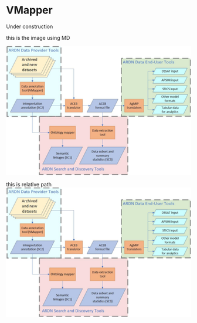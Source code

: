 # VMapper

Under construction

this is the image using MD
<!-- Comment ![image](images/ARDN_workflows_v2.jpg?raw=true)-->
![image](https://github.com/agmip/ARDN/blob/master/docs/images/ARDN_workflows_v2.jpg?raw=true)


this is relative path
![image](images/ARDN_workflows_v2.jpg?raw=true)


